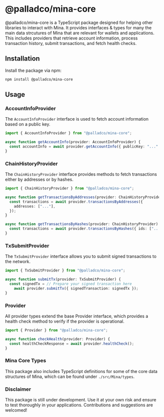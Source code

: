 # @palladco/mina-core

@palladco/mina-core is a TypeScript package designed for helping other libraries to interact with Mina. It provides interfaces & types for many the main data strcutures of Mina that are relevant for wallets and applications. This includes providers that retrieve account information, process transaction history, submit transactions, and fetch health checks.

## Installation

Install the package via npm:

```bash
npm install @palladco/mina-core
```

## Usage

### AccountInfoProvider

The `AccountInfoProvider` interface is used to fetch account information based on a public key.

```ts
import { AccountInfoProvider } from "@palladco/mina-core";

async function getAccountInfo(provider: AccountInfoProvider) {
  const accountInfo = await provider.getAccountInfo({ publicKey: "..." });
}
```

### ChainHistoryProvider

The `ChainHistoryProvider` interface provides methods to fetch transactions either by addresses or by hashes.

```ts
import { ChainHistoryProvider } from "@palladco/mina-core";

async function getTransactionsByAddresses(provider: ChainHistoryProvider) {
  const transactions = await provider.transactionsByAddresses({
    addresses: ["..."],
  });
}

async function getTransactionsByHashes(provider: ChainHistoryProvider) {
  const transactions = await provider.transactionsByHashes({ ids: ["..."] });
}
```

### TxSubmitProvider

The `TxSubmitProvider` interface allows you to submit signed transactions to the network.

```ts
import { TxSubmitProvider } from "@palladco/mina-core";

async function submitTx(provider: TxSubmitProvider) {
  const signedTx = // Prepare your signed transaction here
    await provider.submitTx({ signedTransaction: signedTx });
}
```

### Provider

All provider types extend the base Provider interface, which provides a health check method to verify if the provider is operational.

```ts
import { Provider } from "@palladco/mina-core";

async function checkHealth(provider: Provider) {
  const healthCheckResponse = await provider.healthCheck();
}
```

### Mina Core Types

This package also includes TypeScript definitions for some of the core data structures of Mina, which can be found under `./src/Mina/types`.

### Disclaimer

This package is still under development. Use it at your own risk and ensure to test thoroughly in your applications. Contributions and suggestions are welcomed!
